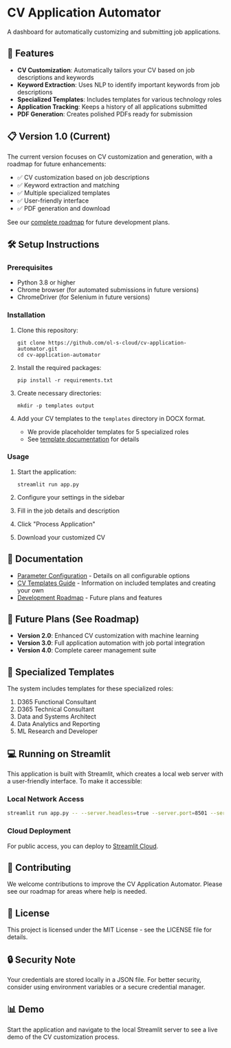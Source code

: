 # CV Application Automator

A dashboard for automatically customizing and submitting job applications.

## 🚀 Features

- **CV Customization**: Automatically tailors your CV based on job descriptions and keywords
- **Keyword Extraction**: Uses NLP to identify important keywords from job descriptions
- **Specialized Templates**: Includes templates for various technology roles
- **Application Tracking**: Keeps a history of all applications submitted
- **PDF Generation**: Creates polished PDFs ready for submission

## 📋 Version 1.0 (Current)

The current version focuses on CV customization and generation, with a roadmap for future enhancements:

- ✅ CV customization based on job descriptions
- ✅ Keyword extraction and matching
- ✅ Multiple specialized templates
- ✅ User-friendly interface
- ✅ PDF generation and download

See our [complete roadmap](docs/ROADMAP.md) for future development plans.

## 🛠️ Setup Instructions

### Prerequisites

- Python 3.8 or higher
- Chrome browser (for automated submissions in future versions)
- ChromeDriver (for Selenium in future versions)

### Installation

1. Clone this repository:
   ```
   git clone https://github.com/ol-s-cloud/cv-application-automator.git
   cd cv-application-automator
   ```

2. Install the required packages:
   ```
   pip install -r requirements.txt
   ```

3. Create necessary directories:
   ```
   mkdir -p templates output
   ```

4. Add your CV templates to the `templates` directory in DOCX format.
   - We provide placeholder templates for 5 specialized roles
   - See [template documentation](docs/TEMPLATES.md) for details

### Usage

1. Start the application:
   ```
   streamlit run app.py
   ```

2. Configure your settings in the sidebar
3. Fill in the job details and description
4. Click "Process Application"
5. Download your customized CV

## 📄 Documentation

- [Parameter Configuration](docs/PARAMETERS.md) - Details on all configurable options
- [CV Templates Guide](docs/TEMPLATES.md) - Information on included templates and creating your own
- [Development Roadmap](docs/ROADMAP.md) - Future plans and features

## 🔮 Future Plans (See Roadmap)

- **Version 2.0**: Enhanced CV customization with machine learning
- **Version 3.0**: Full application automation with job portal integration
- **Version 4.0**: Complete career management suite

## 🚩 Specialized Templates

The system includes templates for these specialized roles:
1. D365 Functional Consultant
2. D365 Technical Consultant
3. Data and Systems Architect
4. Data Analytics and Reporting
5. ML Research and Developer

## 💻 Running on Streamlit

This application is built with Streamlit, which creates a local web server with a user-friendly interface. To make it accessible:

### Local Network Access

```bash
streamlit run app.py -- --server.headless=true --server.port=8501 --server.address=0.0.0.0
```

### Cloud Deployment

For public access, you can deploy to [Streamlit Cloud](https://streamlit.io/cloud).

## 🤝 Contributing

We welcome contributions to improve the CV Application Automator. Please see our roadmap for areas where help is needed.

## 📝 License

This project is licensed under the MIT License - see the LICENSE file for details.

## 🔒 Security Note

Your credentials are stored locally in a JSON file. For better security, consider using environment variables or a secure credential manager.

## 📊 Demo

Start the application and navigate to the local Streamlit server to see a live demo of the CV customization process.
